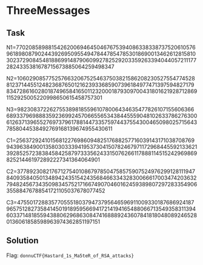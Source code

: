 # ThreeMessages

## Task

N1=770208589881542620069464504676753940863383387375206105769618980879024439269509554947844785478530186900134626128158103023729084548188699148790609927825292033592633940440572111772824335381678715673885064259498347

N2=106029085775257663206752546375038215862082305275547745288123714455124823687650121623933685907396184977471397594827179834728616028018749658416501123200018793097004318016219287128691152925005220998650615458757301

N3=982308372262755389818559610780064346354778261071556063666893379698883592369924570665565343844555904810263378627630061263713965527697379617881447335759744375543004650980257156437858044538492769168139674955430611

C1=256372924101568122769860948251768825771603914317103870876994396384900135803033394195373041507824679711729684455921336213928525723838458425879733356243315076266117888114515242969869825214461972892227341364064901

C2=37789230821767127540108679785047585759075249762991281119478409358405013489424351542435684663343283006661700347420363279482456734350983457521716674907046016245938980729728335490635588476788541721105037678077452

C3=475501728835770555180379473795646596911009330187686924187965751282735841450191895956694172141941654880667135493583113946033714818559438806296863084741688892436078418180480892465280136061858598963974362851197151

## Solution

Flag: `donnuCTF{Hastard_1s_Ma5teR_of_RSA_attacks}`